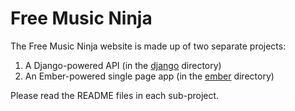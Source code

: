 Free Music Ninja
================

The Free Music Ninja website is made up of two separate projects:

1. A Django-powered API (in the [django](django) directory)
2. An Ember-powered single page app (in the [ember](ember) directory)

Please read the README files in each sub-project.
